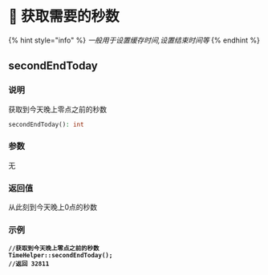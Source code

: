 # 🐶 获取需要的秒数



{% hint style="info" %}
_一般用于设置缓存时间,设置结束时间等_
{% endhint %}

## secondEndToday

### 说明

获取到今天晚上零点之前的秒数

```php
secondEndToday(): int
```

### 参数

无

### 返回值

从此刻到今天晚上0点的秒数

### 示例

<pre class="language-php"><code class="lang-php"><strong>//获取到今天晚上零点之前的秒数
</strong><strong>TimeHelper::secondEndToday(); 
</strong><strong>//返回 32811
</strong></code></pre>
